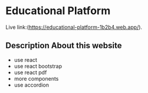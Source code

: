 # Educational Platform

Live link:(https://educational-platform-1b2b4.web.app/).

## Description About this website

* use react 
* use react bootstrap
* use react pdf
* more components
* use accordion


